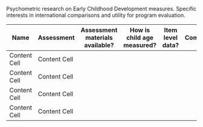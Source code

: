 Psychometric research on Early Childhood Development measures. Specific interests in international comparisons and utility for program evaluation.

| Name | Assessment | Assessment materials available? | How is child age measured? | Item level data? | Comments  |
| ------------ | ------------- | ------------ | ------------- | ------------ | ------------- |
| Content Cell | Content Cell  |              |               |              |               |
| Content Cell | Content Cell  |              |               |              |               |
| Content Cell | Content Cell  |              |               |              |               |
| Content Cell | Content Cell  |              |               |              |               |
